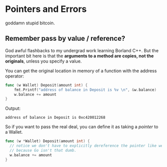 # Pointers and Errors

goddamn stupid bitcoin.

## Remember pass by value / reference?

God awful flashbacks to my undergrad work learning Borland C++. But the important bit here is that the **arguments to a method are copies, not the originals**, unless you specify a value.

You can get the original location in memory of a function with the address operator:

```go
func (w Wallet) Deposit(amount int) {
    fmt.Printf("address of balance in Deposit is %v \n", &w.balance)
    w.balance += amount
}
```
Output:
```
address of balance in Deposit is 0xc420012268
```

So if you want to pass the real deal, you can define it as taking a *pointer* to a Wallet.

```go
func (w *Wallet) Deposit(amount int) {
  // notice we don't have to explicitly dereference the pointer like we did in C++,
  // because Go isn't that dumb.  
  w.balance += amount
}
```

